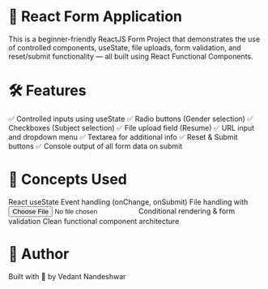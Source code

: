 # 🚀 React Form Application
This is a beginner-friendly ReactJS Form Project that demonstrates the use of controlled components, useState, file uploads, form validation, and reset/submit functionality — all built using React Functional Components.

# 🛠 Features
✅ Controlled inputs using useState
✅ Radio buttons (Gender selection)
✅ Checkboxes (Subject selection)
✅ File upload field (Resume)
✅ URL input and dropdown menu
✅ Textarea for additional info
✅ Reset & Submit buttons
✅ Console output of all form data on submit

# 🧠 Concepts Used
React useState
Event handling (onChange, onSubmit)
File handling with <input type="file" />
Conditional rendering & form validation
Clean functional component architecture

# 🙌 Author
Built with 💙 by Vedant Nandeshwar